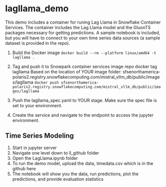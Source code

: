 # lagllama_demo
This demo includes a container for runing Lag Llama in Snowflake Container Services. The container includes the Lag Llama model and the GluonTS packages necessary for getting predictions. A sample notebook is included, but you will have to connect to your own time series data sources (a sample dataset is provided in the repo).

1. Build the Docker image
   `docker build --rm --platform linux/amd64 -t lagllama .`
                             
3. Tag and push it to Snowpark container services image repo
   docker tag lagllama
   Based on the location of YOUR image folder:
   sfsenorthamerica-polaris2.registry.snowflakecomputing.com/mistral_vllm_db/public/images/lagllama
   `docker push sfsenorthamerica-polaris2.registry.snowflakecomputing.com/mistral_vllm_db/public/images/lagllama`
   
3. Push the lagllama_spec.yaml to YOUR stage. Make sure the spec file is set to your environment.

4. Create the service and navigate to the endpoint to access the jupyter environment.
   
## Time Series Modeling

1. Start in jupyter server
2. Navigate one level down to ll_github folder
3. Open the LagLlama.ipynb folder
4. To run the demo model, upload the data, timedata.csv which is in the github here
5. The notebook will show you the data, run predictions, plot the predictions, and provide evaluation statistics 



